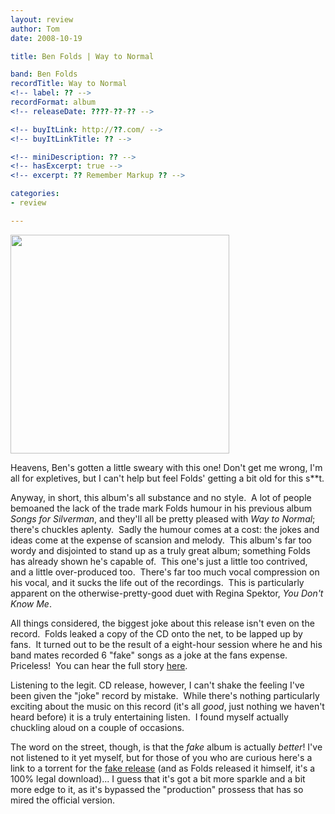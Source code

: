 ```yaml
---
layout: review
author: Tom
date: 2008-10-19

title: Ben Folds | Way to Normal

band: Ben Folds
recordTitle: Way to Normal
<!-- label: ?? -->
recordFormat: album
<!-- releaseDate: ????-??-?? -->

<!-- buyItLink: http://??.com/ -->
<!-- buyItLinkTitle: ?? -->

<!-- miniDescription: ?? -->
<!-- hasExcerpt: true -->
<!-- excerpt: ?? Remember Markup ?? -->

categories:
- review

---
```


<a href="http://eatenbymonsters.files.wordpress.com/2008/10/waytonormal.jpg"><img class="alignright size-full wp-image-42" title="waytonormal" src="http://eatenbymonsters.files.wordpress.com/2008/10/waytonormal.jpg" alt="" width="350" height="350" /></a>

Heavens, Ben's gotten a little sweary with this one! Don't get me wrong, I'm all for expletives, but I can't help but feel Folds' getting a bit old for this s**t.

Anyway, in short, this album's all substance and no style.  A lot of people bemoaned the lack of the trade mark Folds humour in his previous album <em>Songs for Silverman</em>, and they'll all be pretty pleased with <em>Way to Normal</em>; there's chuckles aplenty.  Sadly the humour comes at a cost: the jokes and ideas come at the expense of scansion and melody.  This album's far too wordy and disjointed to stand up as a truly great album; something Folds has already shown he's capable of.  This one's just a little too contrived, and a little over-produced too.  There's far too much vocal compression on his vocal, and it sucks the life out of the recordings.  This is particularly apparent on the otherwise-pretty-good duet with Regina Spektor, <em>You Don't Know Me</em>.

All things considered, the biggest joke about this release isn't even on the record.  Folds leaked a copy of the CD onto the net, to be lapped up by fans.  It turned out to be the result of a eight-hour session where he and his band mates recorded 6 "fake" songs as a joke at the fans expense.  Priceless!  You can hear the full story <a href="http://www.rollingstone.com/news/story/22595157/why_i_leaked_it_ben_folds_comes_clean_about_his_fake_and_real_new_album_way_to_normal">here</a>.

Listening to the legit. CD release, however, I can't shake the feeling I've been given the "joke" record by mistake.  While there's nothing particularly exciting about the music on this record (it's all <em>good</em>, just nothing we haven't heard before) it is a truly entertaining listen.  I found myself actually chuckling aloud on a couple of occasions.

The word on the street, though, is that the <em>fake</em> album is actually <em>better</em>! I've not listened to it yet myself, but for those of you who are curious here's a link to a torrent for the <a href="http://thepiratebay.org/torrent/4327011/Ben_Folds_-_Way_To_Normal_(Leak_-_Fake_Ver)">fake release</a> (and as Folds released it himself, it's a 100% legal download)... I guess that it's got a bit more sparkle and a bit more edge to it, as it's bypassed the "production" prossess that has so mired the official version.